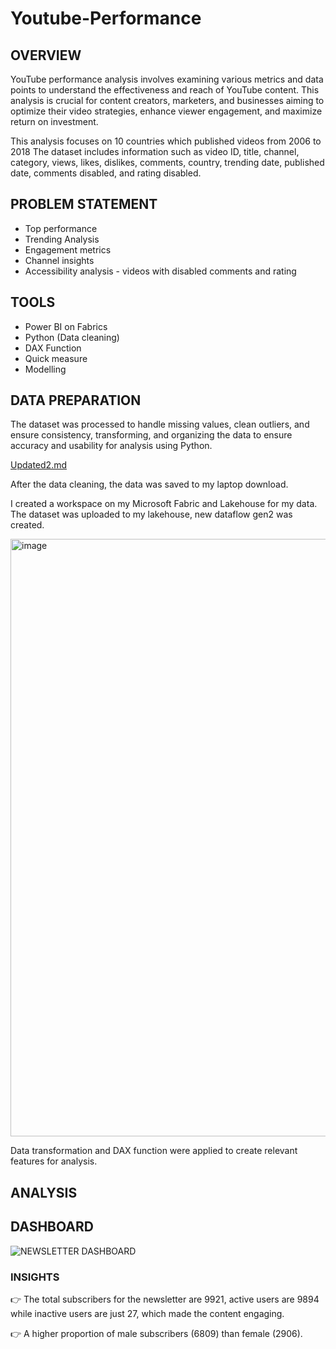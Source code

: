 # Youtube-Performance

## OVERVIEW
YouTube performance analysis involves examining various metrics and data points to understand the effectiveness and reach of YouTube content. This analysis is crucial for content creators, marketers, and businesses aiming to optimize their video strategies, enhance viewer engagement, and maximize return on investment.

This analysis focuses on 10 countries which published videos from 2006 to 2018
The dataset includes information such as video ID, title, channel, category, views, likes, dislikes, comments, country, trending date, published date, comments disabled, and rating disabled.

## PROBLEM STATEMENT
* Top performance
* Trending Analysis
* Engagement metrics
* Channel insights
* Accessibility analysis - videos with disabled comments and rating

## TOOLS
* Power BI on Fabrics
* Python (Data cleaning)
* DAX Function
* Quick measure
* Modelling

## DATA PREPARATION
The dataset was processed to handle missing values, clean outliers, and ensure consistency, transforming, and organizing the data to ensure accuracy and usability for analysis using Python. 

[Updated2.md](https://github.com/user-attachments/files/16120988/Updated2.md)

After the data cleaning, the data was saved to my laptop download.

I created a workspace on my Microsoft Fabric and Lakehouse for my data. The dataset was uploaded to my lakehouse, new dataflow gen2 was created. 

<img width="956" alt="image" src="https://github.com/Adewumi25-tech/Youtube-Performance/assets/72547309/6f394ffa-dcb7-4b49-bb54-7831731a0996">

Data transformation and DAX function were applied to create relevant features for analysis.

## ANALYSIS

## DASHBOARD
![NEWSLETTER DASHBOARD](https://github.com/Adewumi25-tech/Email-Marketting/assets/72547309/6afb21d8-6c1d-40ea-bef9-cf5d63f19109)


### INSIGHTS

👉 The total subscribers for the newsletter are 9921, active users are 9894 while inactive users are just 27, which made the content engaging.

👉 A higher proportion of male subscribers (6809) than female (2906).



